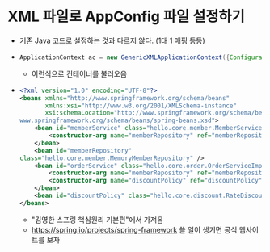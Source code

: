 # XML 파일로 AppConfig 파일 설정하기
- 기존 Java 코드로 설정하는 것과 다르지 않다. (1대 1 매핑 등등)
- ~~~java
  ApplicationContext ac = new GenericXMLApplicationContext({Configuration.XML})
  ~~~
  - 이런식으로 컨테이너를 불러오음
- ~~~xml
  <?xml version="1.0" encoding="UTF-8"?>
  <beans xmlns="http://www.springframework.org/schema/beans"
         xmlns:xsi="http://www.w3.org/2001/XMLSchema-instance"
         xsi:schemaLocation="http://www.springframework.org/schema/beans http://
  www.springframework.org/schema/beans/spring-beans.xsd">
      <bean id="memberService" class="hello.core.member.MemberServiceImpl">
          <constructor-arg name="memberRepository" ref="memberRepository" />
      </bean>
      <bean id="memberRepository"
  class="hello.core.member.MemoryMemberRepository" />
      <bean id="orderService" class="hello.core.order.OrderServiceImpl">
          <constructor-arg name="memberRepository" ref="memberRepository" />
          <constructor-arg name="discountPolicy" ref="discountPolicy" />
      </bean>
      <bean id="discountPolicy" class="hello.core.discount.RateDiscountPolicy" />
  </beans>
  ~~~
  - "김영한 스프링 핵심원리 기본편"에서 가져옴
  - https://spring.io/projects/spring-framework 쓸 일이 생기면 공식 웹사이트를 보자
  